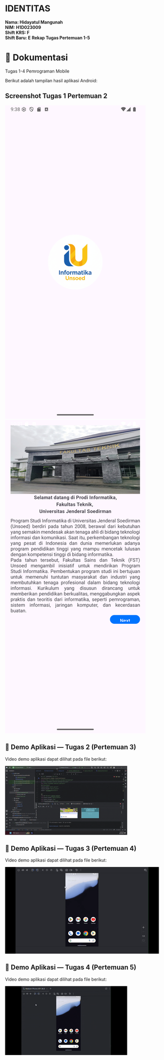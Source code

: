 # IDENTITAS

**Nama: Hidayatul Mangunah**  
**NIM: H1D023009**  
**Shift KRS: F**  
**Shift Baru: E**
**Rekap Tugas Pertemuan 1-5**

# 📸 Dokumentasi
Tugas 1-4 Pemrograman Mobile  

Berikut adalah tampilan hasil aplikasi Android:

## Screenshot Tugas 1 Pertemuan 2
![Tampilan Logo](assets/Logo%20Masuk%20Screenshot_20250928_213822.png)
![Tampilan Awal](assets/Tampilan%20Awal%20Screenshot_20250919_222142.png)



## 🎥 Demo Aplikasi — Tugas 2 (Pertemuan 3)

Video demo aplikasi dapat dilihat pada file berikut:  

![Demo Tugas 2 Pertemuan 3](assets/Demo%20Tugas%202-Screen%20Recording%202025-09-19%20223112.gif.gif)




## 🎥 Demo Aplikasi — Tugas 3 (Pertemuan 4)

Video demo aplikasi dapat dilihat pada file berikut:  

![Demo Tugas 3 Pertemuan 4](assets/Demo%20Tugas%203-Screen%20Recording%202025-09-28%20215031.gif)



## 🎥 Demo Aplikasi — Tugas 4 (Pertemuan 5)

Video demo aplikasi dapat dilihat pada file berikut:  

![Demo Tugas 4 Pertemuan 5](assets/Demo%20Tugas%204.gif.gif)

